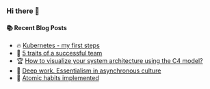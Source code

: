 ### Hi there 👋

<!--
**jorzel/jorzel** is a ✨ _special_ ✨ repository because its `README.md` (this file) appears on your GitHub profile.

Here are some ideas to get you started:

- 🔭 I’m currently working on ...
- 🌱 I’m currently learning ...
- 👯 I’m looking to collaborate on ...
- 🤔 I’m looking for help with ...
- 💬 Ask me about ...
- 📫 How to reach me: ...
- 😄 Pronouns: ...
- ⚡ Fun fact: ...
-->

#### :books: Recent Blog Posts
<!-- BLOGPOSTS:START -->
 - 🔥 [Kubernetes - my first steps](https://jorzel.hashnode.dev/kubernetes-my-first-steps)
 - 📰 [5 traits of a successful team](https://jorzel.hashnode.dev/5-traits-of-a-successful-team)
 - 🏆 [How to visualize your system architecture using the C4 model?](https://jorzel.hashnode.dev/how-to-visualize-your-system-architecture-using-the-c4-model)
 - 🔘 [Deep work. Essentialism in asynchronous culture](https://jorzel.hashnode.dev/deep-work-essentialism-in-asynchronous-culture)
 - 📰 [Atomic habits implemented](https://jorzel.hashnode.dev/atomic-habits-implemented)<!-- BLOGPOSTS:END -->